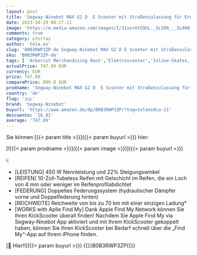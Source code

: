 ```yaml
---
layout: post
title: 'Segway-Ninebot MAX G2 D  E Scooter mit Straßenzulassung für Erwachsene  max. 20 km/h Geschwindigkeit  70 km Reichweite  Lange Reichweite'
date: 2023-10-29 08:27:11
image: 'https://m.media-amazon.com/images/I/31xo+UYCQhL._SL500_._SL400_.jpg'
comments: true
category: ofertas
author: 'tole.es'
slug: 'B0B3RWP3ZP-de Segway-Ninebot MAX G2 D E Scooter mit Straßenzulassung für...'
sku: 'B0B3RWP3ZP-de'
tags: [ 'Arborist Merchandising Root','Elektroscooter','Inline-Skates, Rollschuhe, Skateboarding & Scooter','Scooter','Scooter & Zubehör','Self Service','Special Features Stores','Sport','Sport & Freizeit','Sportausrüstung & -bekleidung','Sports-Promotions','ef3a019d-6628-41d5-b303-291126686917_0','ef3a019d-6628-41d5-b303-291126686917_7401','segway-ninebot','🇩🇪', ]
actualPrice: 747.89 EUR
currency: EUR
price: 747.89
comparePrice: 899.0 EUR
prodname: 'Segway-Ninebot MAX G2 D  E Scooter mit Straßenzulassung für Erwachsene  max. 20 km/h Geschwindigkeit  70 km Reichweite  Lange Reichweite'
country: 'de'
flag: '🇩🇪'
brand: 'Segway-Ninebot'
buyurl: 'https://www.amazon.de/dp/B0B3RWP3ZP/?tag=tolees0ca-21'
descuento: '16.81'
average: '747.89'
---
```


Sie können [{{< param title >}}]({{< param buyurl >}}) hier:

[![{{< param prodname >}}]({{< param image >}})]({{< param buyurl >}})

ℹ️:

- [LEISTUNG] 450 W Nennleistung und 22% Steigungswinkel
- [REIFEN] 10-Zoll-Tubeless Reifen mit Gelschicht im Reifen, die ein Loch von 4 mm oder weniger im Reifenprofilabdichtet
- [FEDERUNG] Doppeltes Federungssystem (hydraulischer Dämpfer vorne und Doppelfederung hinten)
- [REICHWEITE] Reichweite von bis zu 70 km mit einer einzigen Ladung*
- [WORKS with Aplle Find My] Dank Apple Find My Network können Sie Ihren KickScooter überall finden! Nachdem Sie Apple Find My via Segway-Ninebot App aktiviert und mit Ihrem KickScooter gekoppelt haben, können Sie Ihren KickScooter bei Bedarf schnell über die „Find My“-App auf Ihrem iPhone finden.

[🛒 Hier!!]({{< param buyurl >}})
{{<world>}}B0B3RWP3ZP{{</world>}}
